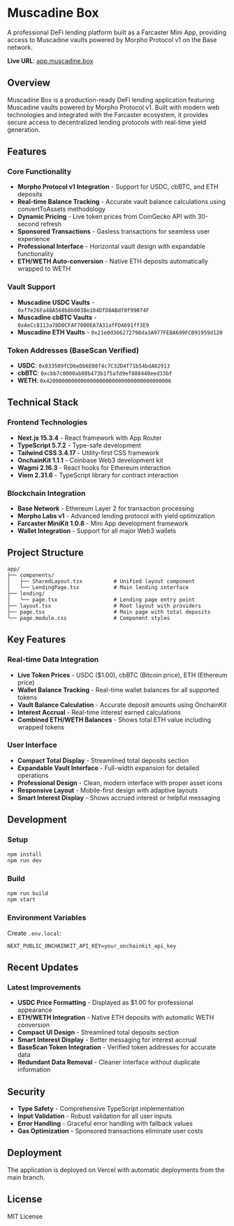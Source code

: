 # Muscadine Box

A professional DeFi lending platform built as a Farcaster Mini App, providing access to Muscadine vaults powered by Morpho Protocol v1 on the Base network.

**Live URL**: [app.muscadine.box](https://app.muscadine.box)

## Overview

Muscadine Box is a production-ready DeFi lending application featuring Muscadine vaults powered by Morpho Protocol v1. Built with modern web technologies and integrated with the Farcaster ecosystem, it provides secure access to decentralized lending protocols with real-time yield generation.

## Features

### Core Functionality
- **Morpho Protocol v1 Integration** - Support for USDC, cbBTC, and ETH deposits
- **Real-time Balance Tracking** - Accurate vault balance calculations using convertToAssets methodology
- **Dynamic Pricing** - Live token prices from CoinGecko API with 30-second refresh
- **Sponsored Transactions** - Gasless transactions for seamless user experience
- **Professional Interface** - Horizontal vault design with expandable functionality
- **ETH/WETH Auto-conversion** - Native ETH deposits automatically wrapped to WETH

### Vault Support
- **Muscadine USDC Vaults** - `0xf7e26Fa48A568b8b0038e104DfD8ABdf0f99074F`
- **Muscadine cbBTC Vaults** - `0xAeCc8113a7bD0CFAF7000EA7A31afFD4691ff3E9`
- **Muscadine ETH Vaults** - `0x21e0d366272798da3A977FEBA699FCB91959d120`

### Token Addresses (BaseScan Verified)
- **USDC**: `0x833589fCD6eDb6E08f4c7C32D4f71b54bdA02913`
- **cbBTC**: `0xcbb7c0000ab88b473b1f5afd9ef808440eed33bf`
- **WETH**: `0x4200000000000000000000000000000000000006`

## Technical Stack

### Frontend Technologies
- **Next.js 15.3.4** - React framework with App Router
- **TypeScript 5.7.2** - Type-safe development
- **Tailwind CSS 3.4.17** - Utility-first CSS framework
- **OnchainKit 1.1.1** - Coinbase Web3 development kit
- **Wagmi 2.16.3** - React hooks for Ethereum interaction
- **Viem 2.31.6** - TypeScript library for contract interaction

### Blockchain Integration
- **Base Network** - Ethereum Layer 2 for transaction processing
- **Morpho Labs v1** - Advanced lending protocol with yield optimization
- **Farcaster MiniKit 1.0.8** - Mini App development framework
- **Wallet Integration** - Support for all major Web3 wallets

## Project Structure

```
app/
├── components/
│   ├── SharedLayout.tsx          # Unified layout component
│   └── LendingPage.tsx           # Main lending interface
├── lending/
│   └── page.tsx                  # Lending page entry point
├── layout.tsx                    # Root layout with providers
├── page.tsx                      # Main page with total deposits
└── page.module.css               # Component styles
```

## Key Features

### Real-time Data Integration
- **Live Token Prices** - USDC ($1.00), cbBTC (Bitcoin price), ETH (Ethereum price)
- **Wallet Balance Tracking** - Real-time wallet balances for all supported tokens
- **Vault Balance Calculation** - Accurate deposit amounts using OnchainKit
- **Interest Accrual** - Real-time interest earned calculations
- **Combined ETH/WETH Balances** - Shows total ETH value including wrapped tokens

### User Interface
- **Compact Total Display** - Streamlined total deposits section
- **Expandable Vault Interface** - Full-width expansion for detailed operations
- **Professional Design** - Clean, modern interface with proper asset icons
- **Responsive Layout** - Mobile-first design with adaptive layouts
- **Smart Interest Display** - Shows accrued interest or helpful messaging

## Development

### Setup
```bash
npm install
npm run dev
```

### Build
```bash
npm run build
npm start
```

### Environment Variables
Create `.env.local`:
```
NEXT_PUBLIC_ONCHAINKIT_API_KEY=your_onchainkit_api_key
```

## Recent Updates

### Latest Improvements
- **USDC Price Formatting** - Displayed as $1.00 for professional appearance
- **ETH/WETH Integration** - Native ETH deposits with automatic WETH conversion
- **Compact UI Design** - Streamlined total deposits section
- **Smart Interest Display** - Better messaging for interest accrual
- **BaseScan Token Integration** - Verified token addresses for accurate data
- **Redundant Data Removal** - Cleaner interface without duplicate information

## Security

- **Type Safety** - Comprehensive TypeScript implementation
- **Input Validation** - Robust validation for all user inputs
- **Error Handling** - Graceful error handling with fallback values
- **Gas Optimization** - Sponsored transactions eliminate user costs

## Deployment

The application is deployed on Vercel with automatic deployments from the main branch.

## License

MIT License